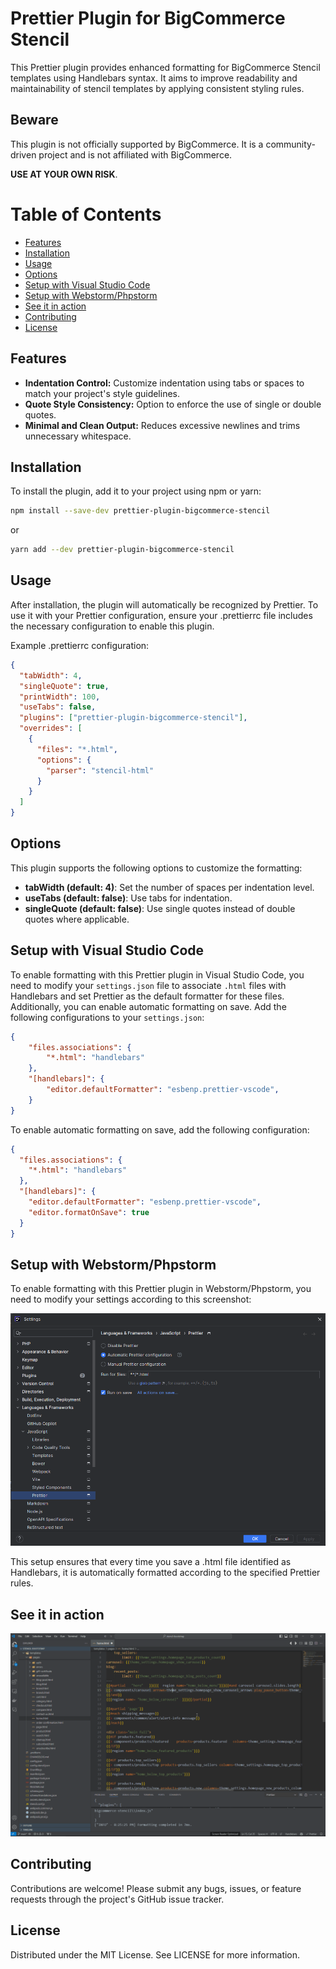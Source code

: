 # Prettier Plugin for BigCommerce Stencil

This Prettier plugin provides enhanced formatting for BigCommerce Stencil templates using Handlebars syntax. It aims to improve readability and maintainability of stencil templates by applying consistent styling rules.

## Beware

This plugin is not officially supported by BigCommerce. It is a community-driven project and is not affiliated with BigCommerce.

**USE AT YOUR OWN RISK**.

# Table of Contents

- [Features](#features)
- [Installation](#installation)
- [Usage](#usage)
- [Options](#options)
- [Setup with Visual Studio Code](#setup-with-visual-studio-code)
- [Setup with Webstorm/Phpstorm](#setup-with-webstormphpstorm)
- [See it in action](#see-it-in-action)
- [Contributing](#contributing)
- [License](#license)

## Features

- **Indentation Control:** Customize indentation using tabs or spaces to match your project's style guidelines.
- **Quote Style Consistency:** Option to enforce the use of single or double quotes.
- **Minimal and Clean Output:** Reduces excessive newlines and trims unnecessary whitespace.

## Installation

To install the plugin, add it to your project using npm or yarn:

```bash
npm install --save-dev prettier-plugin-bigcommerce-stencil
```

or

```bash
yarn add --dev prettier-plugin-bigcommerce-stencil
```

## Usage

After installation, the plugin will automatically be recognized by Prettier. To use it with your Prettier configuration, ensure your .prettierrc file includes the necessary configuration to enable this plugin.

Example .prettierrc configuration:

```json
{
  "tabWidth": 4,
  "singleQuote": true,
  "printWidth": 100,
  "useTabs": false,
  "plugins": ["prettier-plugin-bigcommerce-stencil"],
  "overrides": [
    {
      "files": "*.html",
      "options": {
        "parser": "stencil-html"
      }
    }
  ]
}
```

## Options

This plugin supports the following options to customize the formatting:

- **tabWidth (default: 4)**: Set the number of spaces per indentation level.
- **useTabs (default: false)**: Use tabs for indentation.
- **singleQuote (default: false)**: Use single quotes instead of double quotes where applicable.

## Setup with Visual Studio Code

To enable formatting with this Prettier plugin in Visual Studio Code, you need to modify your `settings.json` file to associate `.html` files with Handlebars and set Prettier as the default formatter for these files. Additionally, you can enable automatic formatting on save. Add the following configurations to your `settings.json`:

```json
{
    "files.associations": {
        "*.html": "handlebars"
    },
    "[handlebars]": {
        "editor.defaultFormatter": "esbenp.prettier-vscode",
    }
}
```

To enable automatic formatting on save, add the following configuration:

```json
{
  "files.associations": {
    "*.html": "handlebars"
  },
  "[handlebars]": {
    "editor.defaultFormatter": "esbenp.prettier-vscode",
    "editor.formatOnSave": true
  }
}
```

## Setup with Webstorm/Phpstorm

To enable formatting with this Prettier plugin in Webstorm/Phpstorm, you need to modify your settings according to this screenshot:

![jetbrains setup](https://github.com/phoenix128/prettier-plugin-bigcommerce-stencil/blob/main/doc-files/webstorm-settings.png?raw=true)

This setup ensures that every time you save a .html file identified as Handlebars, it is automatically formatted according to the specified Prettier rules.

## See it in action

![in action](https://github.com/phoenix128/prettier-plugin-bigcommerce-stencil/blob/main/doc-files/action.gif?raw=true)

## Contributing

Contributions are welcome! Please submit any bugs, issues, or feature requests through the project's GitHub issue tracker.

## License

Distributed under the MIT License. See LICENSE for more information.
